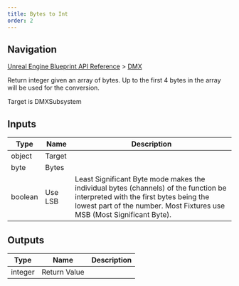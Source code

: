 ```yaml
---
title: Bytes to Int
order: 2
---
```

## Navigation

[Unreal Engine Blueprint API Reference](https://dev.epicgames.com/documentation/en-us/unreal-engine/BlueprintAPI) > [DMX](https://dev.epicgames.com/documentation/en-us/unreal-engine/BlueprintAPI/DMX)

Return integer given an array of bytes. Up to the first 4 bytes in the array will be used for the conversion.

Target is DMXSubsystem

## Inputs

| Type | Name | Description |
| --- | --- | --- |
| object | Target |  |
| byte | Bytes |  |
| boolean | Use LSB | Least Significant Byte mode makes the individual bytes (channels) of the function be interpreted with the first bytes being the lowest part of the number. Most Fixtures use MSB (Most Significant Byte). |

## Outputs

| Type | Name | Description |
| --- | --- | --- |
| integer | Return Value |  |
